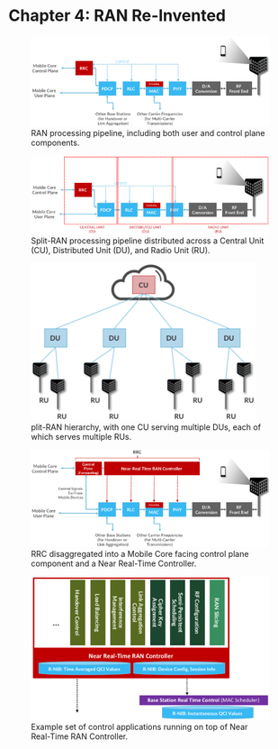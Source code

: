 # Chapter 4: RAN Re-Invented

<figure>
	<a id="pipeline"></a>
	<img src="figures/Slide14.png" width="600px"/>
	<figcaption>RAN processing pipeline, including both user and
	control plane components.</figcaption>
</figure>

<figure>
	<a id="split-ran"></a>
	<img src="figures/Slide15.png" width="600px"/>
	<figcaption>Split-RAN processing pipeline distributed across a
	Central Unit (CU), Distributed Unit (DU), and Radio Unit
	(RU).</figcaption>
</figure>

<figure>
	<a id="ran-hierarchy"></a>
	<img src="figures/Slide16.png" width="400px"/>
	<figcaption>plit-RAN hierarchy, with one CU serving multiple DUs,
	each of which serves multiple RUs.</figcaption>
</figure>

<figure>
	<a id="rrc-split"></a>
	<img src="figures/Slide18.png" width="600px"/>
	<figcaption>RRC disaggregated into a Mobile Core facing control
	plane component and a Near Real-Time Controller.</figcaption>
</figure>

<figure>
	<a id="ran-controller"></a>
	<img src="figures/Slide19.png" width="500px"/>
	<figcaption>Example set of control applications running on top of
	Near Real-Time RAN Controller.</figcaption>
</figure>
